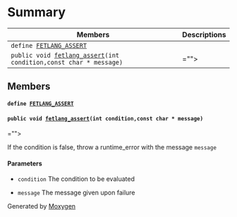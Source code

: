 # Summary

 Members                        | Descriptions                                
--------------------------------|---------------------------------------------
`define `[`FETLANG_ASSERT`](#assert_8h_1a1b9a4f0c9361ad8505ab3ee9b4200218)            | 
`public void `[`fetlang_assert`](#assert_8h_1a4fff71c9c919250017d104f73f2b82b7)`(int condition,const char * message)`            | <Throw runtime_error="" if="" condition="" is="" not="" met>="">

## Members

#### `define `[`FETLANG_ASSERT`](#assert_8h_1a1b9a4f0c9361ad8505ab3ee9b4200218) 

#### `public void `[`fetlang_assert`](#assert_8h_1a4fff71c9c919250017d104f73f2b82b7)`(int condition,const char * message)` 

<Throw runtime_error="" if="" condition="" is="" not="" met>="">

If the condition is false, throw a runtime_error with the message `message`

#### Parameters
* `condition` The condition to be evaluated 

* `message` The message given upon failure

Generated by [Moxygen](https://sourcey.com/moxygen)